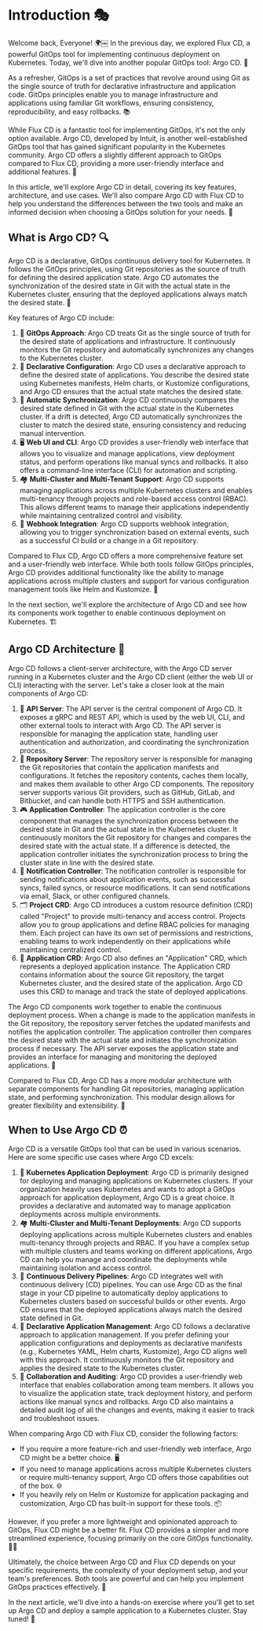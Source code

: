 # Introduction 🎭

Welcome back, Everyone! 🌍￼ In the previous day, we explored Flux CD, a powerful GitOps tool for implementing continuous deployment on Kubernetes. Today, we'll dive into another popular GitOps tool: Argo CD. 🚀

As a refresher, GitOps is a set of practices that revolve around using Git as the single source of truth for declarative infrastructure and application code. GitOps principles enable you to manage infrastructure and applications using familiar Git workflows, ensuring consistency, reproducibility, and easy rollbacks. 📚

While Flux CD is a fantastic tool for implementing GitOps, it's not the only option available. Argo CD, developed by Intuit, is another well-established GitOps tool that has gained significant popularity in the Kubernetes community. Argo CD offers a slightly different approach to GitOps compared to Flux CD, providing a more user-friendly interface and additional features. 🌟

In this article, we'll explore Argo CD in detail, covering its key features, architecture, and use cases. We'll also compare Argo CD with Flux CD to help you understand the differences between the two tools and make an informed decision when choosing a GitOps solution for your needs. 🤔

## What is Argo CD? 🔍

Argo CD is a declarative, GitOps continuous delivery tool for Kubernetes. It follows the GitOps principles, using Git repositories as the source of truth for defining the desired application state. Argo CD automates the synchronization of the desired state in Git with the actual state in the Kubernetes cluster, ensuring that the deployed applications always match the desired state. 🎯

Key features of Argo CD include:

1. 🌿 **GitOps Approach**: Argo CD treats Git as the single source of truth for the desired state of applications and infrastructure. It continuously monitors the Git repository and automatically synchronizes any changes to the Kubernetes cluster.
2. 📝 **Declarative Configuration**: Argo CD uses a declarative approach to define the desired state of applications. You describe the desired state using Kubernetes manifests, Helm charts, or Kustomize configurations, and Argo CD ensures that the actual state matches the desired state.
3. 🔄 **Automatic Synchronization**: Argo CD continuously compares the desired state defined in Git with the actual state in the Kubernetes cluster. If a drift is detected, Argo CD automatically synchronizes the cluster to match the desired state, ensuring consistency and reducing manual intervention.
4. 🖥️ **Web UI and CLI**: Argo CD provides a user-friendly web interface that allows you to visualize and manage applications, view deployment status, and perform operations like manual syncs and rollbacks. It also offers a command-line interface (CLI) for automation and scripting.
5. 🏘️ **Multi-Cluster and Multi-Tenant Support**: Argo CD supports managing applications across multiple Kubernetes clusters and enables multi-tenancy through projects and role-based access control (RBAC). This allows different teams to manage their applications independently while maintaining centralized control and visibility.
6. 🎣 **Webhook Integration**: Argo CD supports webhook integration, allowing you to trigger synchronization based on external events, such as a successful CI build or a change in a Git repository.

Compared to Flux CD, Argo CD offers a more comprehensive feature set and a user-friendly web interface. While both tools follow GitOps principles, Argo CD provides additional functionality like the ability to manage applications across multiple clusters and support for various configuration management tools like Helm and Kustomize. 💪

In the next section, we'll explore the architecture of Argo CD and see how its components work together to enable continuous deployment on Kubernetes. 🏗️

## Argo CD Architecture 🏰

Argo CD follows a client-server architecture, with the Argo CD server running in a Kubernetes cluster and the Argo CD client (either the web UI or CLI) interacting with the server. Let's take a closer look at the main components of Argo CD:

1. 🧩 **API Server**: The API server is the central component of Argo CD. It exposes a gRPC and REST API, which is used by the web UI, CLI, and other external tools to interact with Argo CD. The API server is responsible for managing the application state, handling user authentication and authorization, and coordinating the synchronization process.
2. 📂 **Repository Server**: The repository server is responsible for managing the Git repositories that contain the application manifests and configurations. It fetches the repository contents, caches them locally, and makes them available to other Argo CD components. The repository server supports various Git providers, such as GitHub, GitLab, and Bitbucket, and can handle both HTTPS and SSH authentication.
3. 🎮 **Application Controller**: The application controller is the core component that manages the synchronization process between the desired state in Git and the actual state in the Kubernetes cluster. It continuously monitors the Git repository for changes and compares the desired state with the actual state. If a difference is detected, the application controller initiates the synchronization process to bring the cluster state in line with the desired state.
4. 🔔 **Notification Controller**: The notification controller is responsible for sending notifications about application events, such as successful syncs, failed syncs, or resource modifications. It can send notifications via email, Slack, or other configured channels.
5. 🗂️ **Project CRD**: Argo CD introduces a custom resource definition (CRD) called "Project" to provide multi-tenancy and access control. Projects allow you to group applications and define RBAC policies for managing them. Each project can have its own set of permissions and restrictions, enabling teams to work independently on their applications while maintaining centralized control.
6. 📱 **Application CRD**: Argo CD also defines an "Application" CRD, which represents a deployed application instance. The Application CRD contains information about the source Git repository, the target Kubernetes cluster, and the desired state of the application. Argo CD uses this CRD to manage and track the state of deployed applications.

The Argo CD components work together to enable the continuous deployment process. When a change is made to the application manifests in the Git repository, the repository server fetches the updated manifests and notifies the application controller. The application controller then compares the desired state with the actual state and initiates the synchronization process if necessary. The API server exposes the application state and provides an interface for managing and monitoring the deployed applications. 🔄

Compared to Flux CD, Argo CD has a more modular architecture with separate components for handling Git repositories, managing application state, and performing synchronization. This modular design allows for greater flexibility and extensibility. 🧩

## When to Use Argo CD ⏰

Argo CD is a versatile GitOps tool that can be used in various scenarios. Here are some specific use cases where Argo CD excels:

1. 🚀 **Kubernetes Application Deployment**: Argo CD is primarily designed for deploying and managing applications on Kubernetes clusters. If your organization heavily uses Kubernetes and wants to adopt a GitOps approach for application deployment, Argo CD is a great choice. It provides a declarative and automated way to manage application deployments across multiple environments.
2. 🏘️ **Multi-Cluster and Multi-Tenant Deployments**: Argo CD supports deploying applications across multiple Kubernetes clusters and enables multi-tenancy through projects and RBAC. If you have a complex setup with multiple clusters and teams working on different applications, Argo CD can help you manage and coordinate the deployments while maintaining isolation and access control.
3. 🔄 **Continuous Delivery Pipelines**: Argo CD integrates well with continuous delivery (CD) pipelines. You can use Argo CD as the final stage in your CD pipeline to automatically deploy applications to Kubernetes clusters based on successful builds or other events. Argo CD ensures that the deployed applications always match the desired state defined in Git.
4. 📝 **Declarative Application Management**: Argo CD follows a declarative approach to application management. If you prefer defining your application configurations and deployments as declarative manifests (e.g., Kubernetes YAML, Helm charts, Kustomize), Argo CD aligns well with this approach. It continuously monitors the Git repository and applies the desired state to the Kubernetes cluster.
5. 🤝 **Collaboration and Auditing**: Argo CD provides a user-friendly web interface that enables collaboration among team members. It allows you to visualize the application state, track deployment history, and perform actions like manual syncs and rollbacks. Argo CD also maintains a detailed audit log of all the changes and events, making it easier to track and troubleshoot issues.

When comparing Argo CD with Flux CD, consider the following factors:

- If you require a more feature-rich and user-friendly web interface, Argo CD might be a better choice. 🖥️
- If you need to manage applications across multiple Kubernetes clusters or require multi-tenancy support, Argo CD offers those capabilities out of the box. 🌐
- If you heavily rely on Helm or Kustomize for application packaging and customization, Argo CD has built-in support for these tools. 📦

However, if you prefer a more lightweight and opinionated approach to GitOps, Flux CD might be a better fit. Flux CD provides a simpler and more streamlined experience, focusing primarily on the core GitOps functionality. 🧘‍♂️

Ultimately, the choice between Argo CD and Flux CD depends on your specific requirements, the complexity of your deployment setup, and your team's preferences. Both tools are powerful and can help you implement GitOps practices effectively. 💪

In the next article, we'll dive into a hands-on exercise where you'll get to set up Argo CD and deploy a sample application to a Kubernetes cluster. Stay tuned! 🎉
